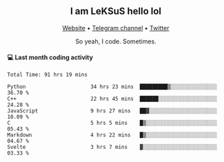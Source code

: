 <h2 align="center">I am LeKSuS hello lol</h2>
<div align="center">
  <a href="https://leksus.net">Website</a> •
  <a href="https://t.me/leksus_was_here">Telegram channel</a> •
  <a href="https://twitter.com/___LeKSuS___">Twitter</a>
</div>
<p align="center">So yeah, I code. Sometimes.</p>

#### :computer: Last month coding activity
<!--START_SECTION:waka-->

```text
Total Time: 91 hrs 19 mins

Python                     34 hrs 23 mins  █████████▒░░░░░░░░░░░░░░░   36.70 %
C++                        22 hrs 45 mins  ██████░░░░░░░░░░░░░░░░░░░   24.28 %
JavaScript                 9 hrs 27 mins   ██▓░░░░░░░░░░░░░░░░░░░░░░   10.09 %
C                          5 hrs 5 mins    █▒░░░░░░░░░░░░░░░░░░░░░░░   05.43 %
Markdown                   4 hrs 22 mins   █▒░░░░░░░░░░░░░░░░░░░░░░░   04.67 %
Svelte                     3 hrs 7 mins    ▓░░░░░░░░░░░░░░░░░░░░░░░░   03.33 %
```

<!--END_SECTION:waka-->

<!-- flag{4_l0t_0f_1nter35t1ng_th1ng5_4r3_1n_publ1c_d0m41n} -->
